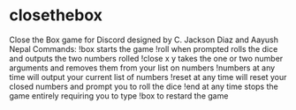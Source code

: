 # closethebox
Close the Box game for Discord designed by C. Jackson Diaz and Aayush Nepal
Commands:
!box starts the game
!roll when prompted rolls the dice and outputs the two numbers rolled
!close x y takes the one or two number arguments and removes them from your list on numbers
!numbers at any time will output your current list of numbers
!reset at any time will reset your closed numbers and prompt you to roll the dice
!end at any time stops the game entirely requiring you to type !box to restard the game
